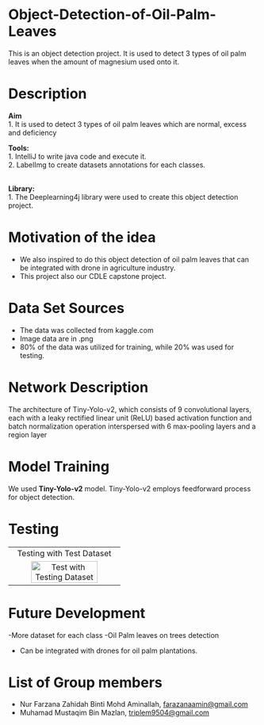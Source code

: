 # Object-Detection-of-Oil-Palm-Leaves

This is an object detection project. It is used to detect 3 types of oil palm leaves when the amount of magnesium used onto it.

<h1>Description</h1>
<b>Aim</b><br>
1. It is used to detect 3 types of oil palm leaves which are normal, excess and deficiency<br>

<b>Tools:</b><br>
	1. IntelliJ to write java code and execute it.<br>
	2. LabelImg to create datasets annotations for each classes.<br><br>
 
<b>Library:</b><br>
	1. The Deeplearning4j library were used to create this object detection project. 

<h1>Motivation of the idea</h1>

- We also inspired to do this object detection of oil palm leaves that can be integrated with drone in agriculture industry.
- This project also our CDLE capstone project.

<h1>Data Set Sources</h1>

- The data was collected from kaggle.com
- Image data are in .png
- 80% of the data was utilized for training, while 20% was used for testing.

<h1>Network Description</h1>
The architecture of Tiny-Yolo-v2, which consists of 9 convolutional layers, each with a leaky rectified linear unit (ReLU) based activation function and batch normalization operation interspersed with 6 max-pooling layers and a region layer

<h1>Model Training</h1>
We used <b>Tiny-Yolo-v2</b> model.  Tiny-Yolo-v2 employs feedforward process for object detection.

<h1>Testing</h1>
<table>
    <tr>
    <td align="center">Testing with Test Dataset</td>
    </tr>
    <tr>
    <td align="center"><img src="httpshttps://github.com/sayyoloagain/caip_oilpalmleaves/blob/master/OilPalmTest.gif" alt="Test with Testing Dataset" width="80%" height="20%"</td>
    </tr>
</table>

<h1>Future Development</h1>

-More dataset for each class
-Oil Palm leaves on trees detection
- Can be integrated with drones for oil palm plantations.

<h1>List of Group members</h1>

- Nur Farzana Zahidah Binti Mohd Aminallah, farazanaamin@gmail.com
- Muhamad Mustaqim Bin Mazlan, triplem9504@gmail.com
